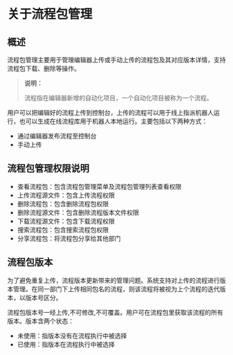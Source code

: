 # 关于流程包管理

## 概述

流程包管理主要用于管理编辑器上传或手动上传的流程包及其对应版本详情，支持流程包下载、删除等操作。

>**说明：**
>
>流程指在编辑器新增的自动化项目，一个自动化项目被称为一个流程。

用户可以把编辑好的流程上传到控制台，上传的流程可以用于线上指派机器人运行，也可以生成在线流程库用于机器人本地运行。主要包括以下两种方式：

- 通过编辑器发布流程至控制台
- 手动上传

## 流程包管理权限说明

- 查看流程包：包含流程包管理菜单及流程包管理列表查看权限
- 上传流程源文件：包含上传流程权限
- 删除流程包：包含删除流程包权限
- 删除流程源文件：包含删除流程版本文件权限
- 下载流程源文件：包含下载流程权限
- 搜索流程包：包含搜索流程包权限
- 分享流程包：将流程包分享给其他部门

## 流程包版本

为了避免重复上传，流程版本更新带来的管理问题。系统支持对上传的流程进行版本管理。在同一部门下上传相同包名的流程，则该流程将被视为上个流程的迭代版本，以版本号区分。

流程包版本号一经上传,不可修改,不可覆盖。用户可在流程包里获取该流程的所有版本。版本含两个状态：

- 未使用：指版本没有在流程执行中被选择
- 已使用：指版本在流程执行中被选择
